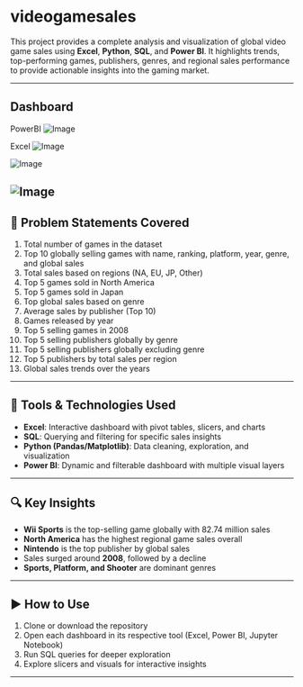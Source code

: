 # videogamesales


This project provides a complete analysis and visualization of global video game sales using **Excel**, **Python**, **SQL**, and **Power BI**. It highlights trends, top-performing games, publishers, genres, and regional sales performance to provide actionable insights into the gaming market.

---
## Dashboard
PowerBI
![Image](https://github.com/user-attachments/assets/62521374-ba37-45b8-ade9-b41bb282ab5d)

Excel
![Image](https://github.com/user-attachments/assets/00d42644-7343-4934-939e-6859f93adc37)

![Image](https://github.com/user-attachments/assets/c91aa6f2-4a52-455b-90a3-d92724bf76bc)

![Image](https://github.com/user-attachments/assets/3b9ef514-1f39-4e6d-a13e-25cc4ebf2d4b)
---

## 🧠 Problem Statements Covered

1. Total number of games in the dataset  
2. Top 10 globally selling games with name, ranking, platform, year, genre, and global sales  
3. Total sales based on regions (NA, EU, JP, Other)  
4. Top 5 games sold in North America  
5. Top 5 games sold in Japan  
6. Top global sales based on genre  
7. Average sales by publisher (Top 10)  
8. Games released by year  
9. Top 5 selling games in 2008  
10. Top 5 selling publishers globally by genre  
11. Top 5 selling publishers globally excluding genre  
12. Top 5 publishers by total sales per region  
13. Global sales trends over the years  

---

## 🧰 Tools & Technologies Used

- **Excel**: Interactive dashboard with pivot tables, slicers, and charts  
- **SQL**: Querying and filtering for specific sales insights  
- **Python (Pandas/Matplotlib)**: Data cleaning, exploration, and visualization  
- **Power BI**: Dynamic and filterable dashboard with multiple visual layers  

---

## 🔍 Key Insights

- **Wii Sports** is the top-selling game globally with 82.74 million sales  
- **North America** has the highest regional game sales overall  
- **Nintendo** is the top publisher by global sales  
- Sales surged around **2008**, followed by a decline  
- **Sports, Platform, and Shooter** are dominant genres  

---

## ▶️ How to Use

1. Clone or download the repository  
2. Open each dashboard in its respective tool (Excel, Power BI, Jupyter Notebook)  
3. Run SQL queries for deeper exploration  
4. Explore slicers and visuals for interactive insights  

---
